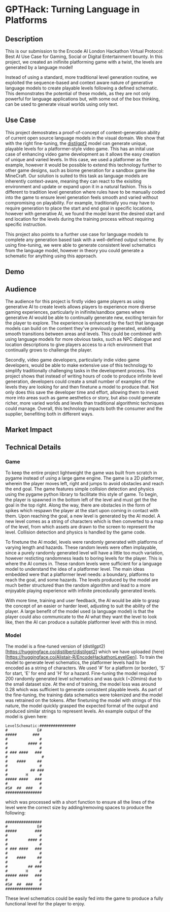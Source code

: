 # GPTHack: Turning Language in Platforms

## Description
This is our submission to the Encode AI London Hackathon Virtual Protocol: Best AI Use Case for Gaming, Social or Digital Entertainment bounty. In this project, we created an inifinite platforming game with a twist,
the levels are generated by a language model! 

Instead of using a standard, more traditional level generation routine, we exploited the sequence-based and context aware nature of generative language models to create playable
levels following a defined schematic. This demonstrates the potential of these models, as they are not only powerful for language applications but, with some out of the box thinking, can be used to generate visual worlds using only text.

## Use Case
This project demostrates a proof-of-concept of content-generation ability of current open source language models in the visual domain. We show that with the right fine-tuning, the [distilgpt2](https://huggingface.co/distilbert/distilgpt2) model
can generate unique, playable levels for a platformer-style video game. This has an inital use case of enhancing video game development as it allows the easy creation of unique and varied levels. In this case, we used a platformer as the example, however it would be possible to extend this technology further to other game designs, such as biome generation for a sandbox game like MineCraft. Our solution is suited to this task as language models are inherently context-aware, meaning they can react to the exisiting environment and update or expand upon it in a natural fashion. This is different to tradition level generation where rules have to be manually coded into the game to ensure level generation feels smooth and varied without compromising on playability. For example, traditionally you may have to require generation to place the start and end goal in specific locations, however with generative AI, we found the model learnt the desired start and end location for the levels during the training process without requiring specific instruction.

This project also points to a further use case for language models to complete any generation based task with a well-defined output scheme. By using fine-tuning, we were able to generate consistent level schematics from the language model, however in theory you could generate a schematic for anything using this approach.

## Demo


## Audience
The audience for this project is firstly video game players as using generative AI to create levels allows players to experience more diverse gaming experiences, particularly in inifinite/sandbox games where generative AI would be able to continually generate new, exciting terrain for the player to explore. The experience is enhanced by the fact that language models can build on the content they've previously generated, enabling smooth transitions between areas and levels. This could be combined with using language models for more obvious tasks, such as NPC dialogue and location descriptions to give players access to a rich environment that continually grows to challenge the player.

Secondly, video game developers, particularly indie video game developers, would be able to make extensive use of this technology to simplify traditionally challenging tasks in the development process. This project shows that instead of writing hours of code to produce infinite level generation, developers could create a small number of examples of the levels they are looking for and then finetune a model to produce that. Not only does this save the developer time and effort, allowing them to invest more into areas such as game aesthetics or story, but also could generate richer, more varied worlds and levels than traditional algorithmic techniques could manage. Overall, this technology impacts both the consumer and the supplier, benefiting both in different ways.

## Market Impact


## Technical Details
### Game
To keep the entire project lightweight the game was built from scratch in pygame instead of using a large game engine. The game is a 2D platformer, wherein the player moves left, right and jumps to avoid obstacles and reach the end goal. The game features simple collision detection and physics using the pygame python library to facilitate this style of game. To begin, the player is spawned in the bottom left of the level and must get the the goal in the top right. Along the way, there are obstacles in the form of spikes which respawn the player at the start upon coming in contact with them. Upon reaching the goal, a new level is generated by the AI model. A new level comes as a string of characters which is then converted to a map of the level, from which assets are drawn to the screen to represent the level. Collision detection and physics is handled by the game code.

To finetune the AI model, levels were randomly generated with platforms of varying length and hazards. These random levels were often implayable, since a purely randomly generated level will have a little too much variation, however resticting randomness leads to boring levels for the player. This is where the AI comes in. These random levels were sufficient for a language model to understand the idea of a platformer level. The main ideas embedded were that a platformer level needs: a boundary, platforms to reach the goal, and some hazards. The levels produced by the model are much better structured than the random algorithm and lead to a more enjoyable playing experience with infinite precedurally generated levels.

With more time, training and user feedback, the AI would be able to grasp the concept of an easier or harder level, adjusting to suit the ability of the player. A large benefit of the model used (a language model) is that the player could also communicate to the AI what they want the level to look like, then the AI can produce a suitable platformer level with this in mind.

### Model
The model is a fine-tuned version of (distilgpt2)[https://huggingface.co/distilbert/distilgpt2] which we have uploaded (here)[https://huggingface.co/Alistair-R/EncodeHackathonLevelGen]. To train the model to generate level schematics, the platformer levels had to be encoded as a string of characters. We used '#' for a platform (or border), 'S' for start, 'E' for end and 'H' for a hazard. Fine-tuning the model required 200 randomly generated level schematics and was quick (~20mins) due to the small dataset size. At the end of training, the model loss was around 0.28 which was sufficient to generate consistent playable levels. As part of the fine-tuning, the training data schematics were tokenized and the model was retrained on the tokens. After finetuning the model with strings of this nature, the model quickly grasped the expected format of the output and produced similar strings to represent levels. An example output of the model is given here:

```
LevelSchematic:################
#             E#
#####       ###
#              #
#         #### #
#              #
# ### ####   ###
#               #
#    ####     ##
#              #
#          ## ###
#        H     #
##### ####   ###
#              #
#S#  ##  ###   #
################
```

 which was processed with a short function to ensure all the lines of the level were the correct size by adding/removing spaces to produce the following:

```
################
#             E#
#####        ###
#              #
#         #### #
#              #
# ### ####   ###
#              #
#    ####     ##
#              #
#         ## ###
#        H     #
##### ####   ###
#              #
#S#  ##  ###   #
################
```

These level schematics could be easily fed into the game to produce a fully functional level for the player to enjoy.
